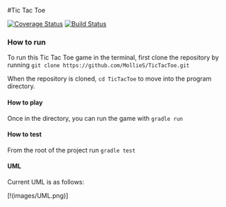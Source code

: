 #Tic Tac Toe

[![Coverage Status](https://coveralls.io/repos/github/MollieS/TicTacToe/badge.svg?branch=master)](https://coveralls.io/github/MollieS/TicTacToe?branch=master)
[![Build Status](https://travis-ci.org/MollieS/TicTacToe.svg?branch=master)](https://travis-ci.org/MollieS/TicTacToe)

### How to run

To run this Tic Tac Toe game in the terminal, first clone the repository by running `git clone https://github.com/MollieS/TicTacToe.git`

When the repository is cloned, `cd TicTacToe` to move into the program directory.

#### How to play

Once in the directory, you can run the game with `gradle run`

#### How to test

From the root of the project run `gradle test`

#### UML

Current UML is as follows: 

[!(images/UML.png)]
